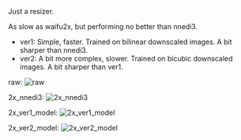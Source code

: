Just a resizer.

As slow as waifu2x, but performing no better than nnedi3.

- ver1: Simple, faster. Trained on bilinear downscaled images. A bit sharper than nnedi3.
- ver2: A bit more complex, slower. Trained on bicubic downscaled images. A bit sharper than ver1.

raw: 
![raw](https://github.com/user-attachments/assets/7192a185-f095-4115-a6ec-ce06e43244f5)

2x_nnedi3:
![2x_nnedi3](https://github.com/user-attachments/assets/612d273e-9702-4e25-af78-ad95ff2cbe40)

2x_ver1_model: 
![2x_ver1_model](https://github.com/user-attachments/assets/eb725666-3a2c-491d-92d9-a8e14a9a2149)

2x_ver2_model:
![2x_ver2_model](https://github.com/user-attachments/assets/f1b9b5cb-67c0-4981-bbfe-de0be5739c37)


